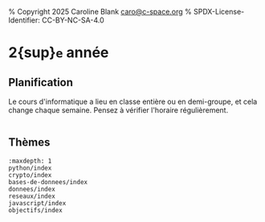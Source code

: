 % Copyright 2025 Caroline Blank <caro@c-space.org>
% SPDX-License-Identifier: CC-BY-NC-SA-4.0

# 2{sup}`e` année

## Planification

Le cours d'informatique a lieu en classe entière ou en demi-groupe, et cela
change chaque semaine. Pensez à vérifier l'horaire régulièrement.

```{iframe} https://docs.google.com/spreadsheets/d/1_xD5YXf_6IyHQw0jptuLO-abWX4zi_RJdgm6Nv8pYFE/edit?usp=sharing&rm=minimal
```

## Thèmes

```{toctree}
:maxdepth: 1
python/index
crypto/index
bases-de-donnees/index
donnees/index
reseaux/index
javascript/index
objectifs/index
```
